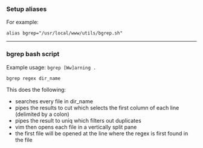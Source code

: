 ### Setup aliases
For example:

    alias bgrep="/usr/local/www/utils/bgrep.sh"

----------------------------------------------------------------------------------------

### bgrep bash script
Example usage:
    `bgrep [Ww]arning .`

    bgrep regex dir_name

This does the following:

- searches every file in dir_name
- pipes the results to cut which selects the first column of each line (delimited by a colon)
- pipes the result to uniq which filters out duplicates
- vim then opens each file in a vertically split pane
- the first file will be opened at the line where the regex is first found in the file

